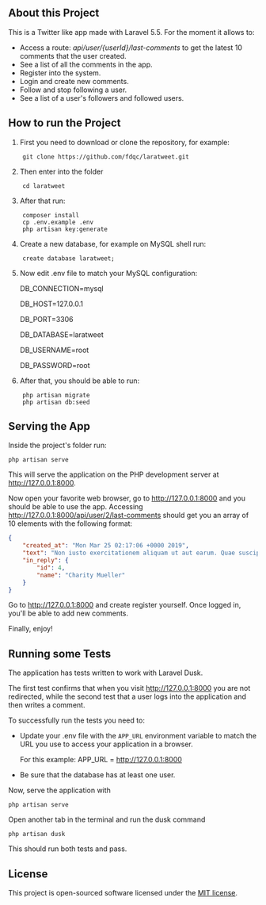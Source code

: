 
## About this Project

This is a Twitter like app made with Laravel 5.5. For the moment it allows to:

- Access a route: *api/user/{userId}/last-comments* to get the latest 10 comments that the user created.
- See a list of all the comments in the app.
- Register into the system.
- Login and create new comments.
- Follow and stop following a user.
- See a list of a user's followers and followed users.

## How to run the Project

1. First you need to download or clone the repository, for example:

```git
	git clone https://github.com/fdqc/laratweet.git
```

2. Then enter into the folder

```shell
	cd laratweet
```

3. After that run:

```shell
    composer install
    cp .env.example .env
    php artisan key:generate
```

4. Create a new database, for example on MySQL shell run:

```mysql
	create database laratweet;
```

5. Now edit .env file to match your MySQL configuration:

   DB_CONNECTION=mysql

   DB_HOST=127.0.0.1

   DB_PORT=3306

   DB_DATABASE=laratweet

   DB_USERNAME=root

   DB_PASSWORD=root

6. After that, you should be able to run:

```shell
    php artisan migrate
    php artisan db:seed
```

## Serving the App

Inside the project's folder run:

```shell
php artisan serve
```

This will serve the application on the PHP development server at http://127.0.0.1:8000.

Now open your favorite web browser, go to http://127.0.0.1:8000 and you should be able to use the app. Accessing http://127.0.0.1:8000/api/user/2/last-comments should get you an array of 10 elements with the following format:


```json
{
	"created_at": "Mon Mar 25 02:17:06 +0000 2019",
	"text": "Non iusto exercitationem aliquam ut aut earum. Quae suscipit illum minus quis consequatur. Aperiam ut ipsum quia et.",
	"in_reply": {
		"id": 4,
		"name": "Charity Mueller"
	}
}
```

Go to http://127.0.0.1:8000 and create register yourself. Once logged in, you'll be able to add new comments.

Finally, enjoy!

## Running some Tests

The application has tests written to work with Laravel Dusk. 

The first test confirms that when you visit http://127.0.0.1:8000 you are not redirected, while the second test that a user logs into the application and then writes a comment.

To successfully run the tests you need to:

- Update your .env file with the `APP_URL` environment variable to match the URL you use to access your application in a browser. 

  For this example: APP_URL = http://127.0.0.1:8000

- Be sure that the database has at least one user.

Now, serve the application with

```shell
php artisan serve
```

Open another tab in the terminal and run the dusk command

```shell
php artisan dusk
```

This should run both tests and pass.

## License

This project is open-sourced software licensed under the [MIT license](https://opensource.org/licenses/MIT).
